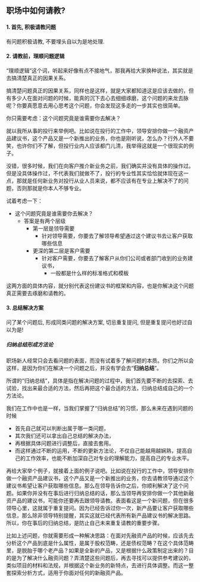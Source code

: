 ## 职场中如何请教?

#### 1. 首先, 积极请教问题

有问题积极请教, 不要埋头自以为是地处理.

#### 2. 请教前，理顺问题逻辑

“理顺逻辑”这个词，听起来好像有点不接地气，那我再给大家换种说法，其实就是去搞清楚真正的因果关系。

搞清楚问题真正的因果关系，同样也是这样，就是大家都知道这是应该去做的，但有多少人在面对问题的时候，能真的沉下去心去细细琢磨，这个问题的来龙去脉呢？你要真愿意去用心思考这个问题，你会发现这多走的一步其实也很简单。

你只需要考虑：这个问题究竟是谁需要你去解决？

就以我所从事的投行来举例吧。比如说在投行的工作中，领导安排你做一个融资产品建议书，这个产品又是一个新推出的业务，你也是刚听说，怎么办？行外人不要笑，也许你们不了解，但投行业内人应该都门儿清，我举得这就是一个很现实的例子。

没错，很多时候，我们在向客户推介新业务之前，我们确实并没有具体的操作过。但是没具体操作过，不代表我们就做不了，投行的专业性其实恰恰就体现在这一点，那就是任何新业务对投行从业人员来说，都不应该有在专业上解决不了的问题，否则那就是你本人不够专业。

试着考虑一下：

- 这个问题究竟是谁需要你去解决？
  - 答案是有两个层级
    - 第一层是领导需要
      - 针对领导需要，你要去了解领导希望通过这个建议书去让客户获取哪些信息
    - 更深的第二层是客户需要
      - 针对客户需要，你要去了解客户从你们公司或者部门收到的业务建议书，
        - 一般都是什么样的标准格式和模板

这两方面的具体内容，就分别代表这份建议书的框架和内容，也是你解决这个问题真正需要去琢磨和请教的。

#### 3. 总结解决方案

问了某个问题后, 形成同类问题的解决方案, 切忌重复提问, 但是重复提问也好过自以为是!

##### 归纳总结形成方法论

职场新人经常只会去看问题的表面，而没有试着多了解问题的本质。你们之所以会这样，是因为你们在解决一个问题之后，并没有学会去“**归纳总结**”。

所谓的“归纳总结”，具体是指在解决问题的过程中，我们首先要不断的去探索、去试验，找出来最合适的方法，然后再把这个最合适的方法，归纳总结成自己的一个方法论。

我们在工作中也是一样，当我们掌握了“归纳总结”的习惯，那么未来在遇到问题的时候

- 首先自己就可以判断出属于哪一类问题，
- 其次我们还可以拿出自己总结的解决办法，
- 再根据具体问题进行调整后，直接去套用。
- 而这样通过不断的运用，不断的更新方法论，不仅自己能越用越娴熟，提高自己的工作效率，也能不断加深自己对专业的理解能力，提高自己的专业水平。

再给大家举个例子，就接着上面的例子说吧。比如说在投行的工作中，领导安排你做一个融资产品建议书，这个产品又是一个新推出的业务，你去请教领导通过这个建议书希望让客户获取哪些信息。那么在领导告诉你之后，你顺利解决了这个问题。如果你并没有在事后进行归纳总结的话，那么当领导再安排你做一个其他新融资产品的建议书，可能你还要再去跟领导请教。表面看这是一个新问题，但在很多领导心里，这就属于重复提问。因为已经告诉过你一次，新产品要让客户获取哪些信息，那么除非领导特别提醒，其实这就已经代表所有新产品建议书的解决思路。所以，你在事后的归纳总结，是防止自己未来重复请教的重要步骤。

比如上述问题，你就需要形成一种解决思路：在面对先融资产品的时候，应该先去分析这个产品到底是什么属性，是属于股权范畴，还是债权范畴？在这个具体范畴里，是脱胎于哪个老产品？如果是全新的产品，又是根据什么政策制定出来的？目的是为了解决什么融资问题？弄清楚这些问题后，再去寻找可以提供参考建议的，类似项目的材料和法规，并根据这个新业务的新特点，去进行具体调整。而这一整套探索分析方式，适用于你面对任何的新融资产品。